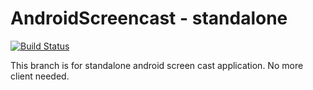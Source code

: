 AndroidScreencast - standalone
=================
[![Build Status](https://drone.io/github.com/xSAVIKx/AndroidScreencast/status.png)](https://drone.io/github.com/xSAVIKx/AndroidScreencast/latest)

This branch is for standalone android screen cast application. No more client needed.
